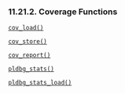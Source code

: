 <div>

<div>

<div>

<div>

### 11.21.2. Coverage Functions

</div>

</div>

</div>

<a href="fn_cov_load.html" class="link" title="cov_load"><code
class="function">cov_load()</code></a>

<a href="fn_cov_store.html" class="link" title="cov_store"><code
class="function">cov_store()</code></a>

<a href="fn_cov_report.html" class="link" title="cov_report"><code
class="function">cov_report()</code></a>

<a href="fn_pldbg_stats.html" class="link" title="pldbg_stats"><code
class="function">pldbg_stats()</code></a>

<a href="fn_pldbg_stats_load.html" class="link"
title="pldbg_stats_load"><code
class="function">pldbg_stats_load()</code></a>

</div>
